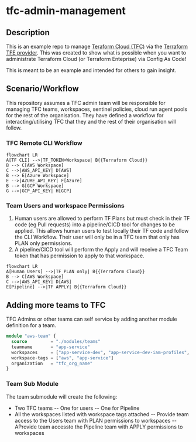 # tfc-admin-management


## Description

This is an example repo to manage [Teraform Cloud (TFC)](https://cloud.hashicorp.com/products/terraform) via the [Terraform TFE provider](https://registry.terraform.io/providers/hashicorp/tfe/). This was created to show what is possible when you want to administrate Terraform Cloud (or Terraform Enteprise) via Config As Code! 

This is meant to be an example and intended for others to gain insight. 



## Scenario/Workflow

This repository assumes a TFC admin team will be responsible for managing TFC teams, workspaces, sentinel policies, cloud run agent pools for the rest of the organisation. They have defined a workflow for interacting/utilising TFC that they and the rest of their organisation will follow.

### TFC Remote CLI Workflow
```mermaid
flowchart LR
A[TF CLI] -->|TF_TOKEN+Workspace| B{{Terraform Cloud}}
B --> C[AWS Workspace]
C -->|AWS_API_KEY| D[AWS]
B --> E[Azure Workspace]
E -->|AZURE_API_KEY| F[Azure]
B --> G[GCP Workspace]
G -->|GCP_API_KEY| H[GCP]
```


### Team Users and workspace Permissions

1. Human users are allowed to perform TF Plans but must check in their TF code (eg Pull requests) into a pipeline/CICD tool for changes to be applied. This allows human users to test locally their TF code and follow the CLI Workflow. Their user will only be in a TFC team that only has PLAN only permissions.
2. A pipeline/CICD tool will perform the Apply and will receive a TFC Team token that has permission to apply to that workspace. 

```mermaid
flowchart LR
A[Human Users] -->|TF PLAN only| B{{Terraform Cloud}}
B --> C[AWS Workspace]
C -->|AWS_API_KEY| D[AWS]
E[Pipeline] -->|TF APPLY| B{{Terraform Cloud}}
```



## Adding more teams to TFC

TFC Admins or other teams can self service by adding another module definition for a team.

```terraform
module "aws-team" {
  source         = "./modules/teams"
  teamname       = "app-service"
  workspaces     = ["app-service-dev", "app-service-dev-iam-profiles", "app-service-dev-domain-names", "app-service-prod"]
  workspace-tags = ["aws", "app-service"]
  organization   = "tfc_org_name"
}

```

### Team Sub Module

The team submodule will create the following:

- Two TFC teams
-- One for users
-- One for Pipeline
- All the workspaces listed with workspace tags attached
-- Provide team access to the Users team with PLAN permissions to workspaces
-- AProvide team accessto the Pipeline team with APPLY permissions to workspaces
